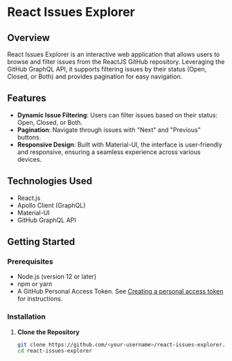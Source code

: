 # React Issues Explorer

## Overview

React Issues Explorer is an interactive web application that allows users to browse and filter issues from the ReactJS GitHub repository. Leveraging the GitHub GraphQL API, it supports filtering issues by their status (Open, Closed, or Both) and provides pagination for easy navigation.

## Features

- **Dynamic Issue Filtering**: Users can filter issues based on their status: Open, Closed, or Both.
- **Pagination**: Navigate through issues with "Next" and "Previous" buttons.
- **Responsive Design**: Built with Material-UI, the interface is user-friendly and responsive, ensuring a seamless experience across various devices.

## Technologies Used

- React.js
- Apollo Client (GraphQL)
- Material-UI
- GitHub GraphQL API

## Getting Started

### Prerequisites

- Node.js (version 12 or later)
- npm or yarn
- A GitHub Personal Access Token. See [Creating a personal access token](https://docs.github.com/en/github/authenticating-to-github/creating-a-personal-access-token) for instructions.

### Installation

1. **Clone the Repository**

   ```sh
   git clone https://github.com/<your-username>/react-issues-explorer.git
   cd react-issues-explorer
   ```
